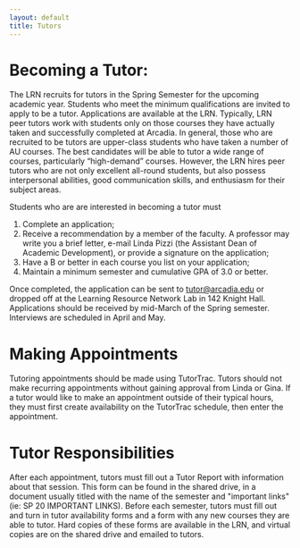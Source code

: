 ```yaml
---
layout: default
title: Tutors
---
```


# Becoming a Tutor:

The LRN recruits for tutors in the Spring Semester for the upcoming academic year. Students who meet the minimum qualifications are invited to apply to be a tutor. Applications are available at the LRN. Typically, LRN peer tutors work with students only on those courses they have actually taken and successfully completed at Arcadia. In general, those who are recruited to be tutors are upper-class students who have taken a number of AU courses. The best candidates will be able to tutor a wide range of courses, particularly “high-demand” courses. However, the LRN hires peer tutors who are not only excellent all-round students, but also possess interpersonal abilities, good communication skills, and enthusiasm for their subject areas.

Students who are are interested in becoming a tutor must

1. Complete an application;
2. Receive a recommendation by a member of the faculty. A professor may write you a brief letter, e-mail Linda Pizzi (the Assistant Dean of Academic Development), or provide a signature on the application;
3. Have a B or better in each course you list on your application;
4. Maintain a minimum semester and cumulative GPA of 3.0 or better.

Once completed, the application can be sent to tutor@arcadia.edu or dropped off at the Learning Resource Network Lab in 142 Knight Hall. Applications should be received by mid-March of the Spring semester. Interviews are scheduled in April and May.

# Making Appointments

Tutoring appointments should be made using TutorTrac. Tutors should not make recurring appointments without gaining approval from Linda or Gina. If a tutor would like to make an appointment outside of their typical hours, they must first create availability on the TutorTrac schedule, then enter the appointment. 

# Tutor Responsibilities
After each appointment, tutors must fill out a Tutor Report with information about that session. This form can be found in the shared drive, in a document usually titled with the name of the semester and "important links" (ie: SP 20 IMPORTANT LINKS). Before each semester, tutors must fill out and turn in tutor availability forms and a form with any new courses they are able to tutor. Hard copies of these forms are available in the LRN, and virtual copies are on the shared drive and emailed to tutors. 